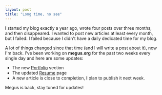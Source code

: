 ```yaml
---
layout: post
title: "Long time, no see"
---
```


I started my blog exactly a year ago, wrote four posts over three months, and then disappeared. I wanted to post new articles at least every month, but I failed. I failed because I didn't have a daily dedicated time for my blog. 

A lot of things changed since that time (and I will write a post about it), now I'm back. I've been working on **megus.org** for the past two weeks every single day and here are some updates:

- The new [Portfolio](/portfolio.html) section
- The updated [Resume](/resume.html) page
- A new article is close to completion, I plan to publish it next week. 

Megus is back, stay tuned for updates!

